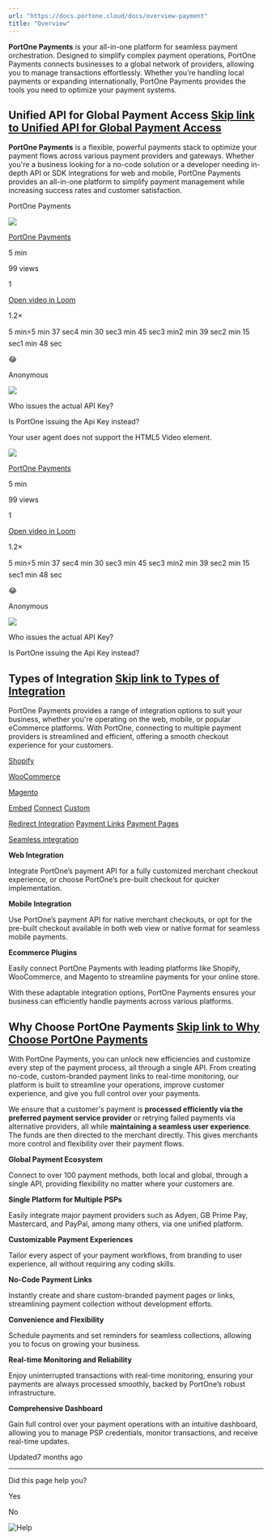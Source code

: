 ```yaml
---
url: "https://docs.portone.cloud/docs/overview-payment"
title: "Overview"
---
```


**PortOne Payments** is your all-in-one platform for seamless payment orchestration. Designed to simplify complex payment operations, PortOne Payments connects businesses to a global network of providers, allowing you to manage transactions effortlessly. Whether you’re handling local payments or expanding internationally, PortOne Payments provides the tools you need to optimize your payment systems.

## Unified API for Global Payment Access   [Skip link to Unified API for Global Payment Access](https://docs.portone.cloud/docs/overview-payment\#unified-api-for-global-payment-access)

**PortOne Payments** is a flexible, powerful payments stack to optimize your payment flows across various payment providers and gateways. Whether you're a business looking for a no-code solution or a developer needing in-depth API or SDK integrations for web and mobile, PortOne Payments provides an all-in-one platform to simplify payment management while increasing success rates and customer satisfaction.

PortOne Payments

![](https://cdn.loom.com/avatars/default-avatar.svg)

[PortOne Payments](https://www.loom.com/share/88021c76dc6b4916bac57281f0e05b3c?source=embed_watch_on_loom_cta "PortOne Payments")

5 min

99 views

1

[Open video in Loom](https://www.loom.com/share/88021c76dc6b4916bac57281f0e05b3c?source=embed_watch_on_loom_cta "Open video in Loom")

1.2×

5 min⚡️5 min 37 sec4 min 30 sec3 min 45 sec3 min2 min 39 sec2 min 15 sec1 min 48 sec

😂

Anonymous

![](https://cdn.loom.com/avatars/35197972_1c124329af024a14b408b277c7294090_192.jpg)

Who issues the actual API Key?

Is PortOne issuing the Api Key instead?

Your user agent does not support the HTML5 Video element.

![](https://cdn.loom.com/avatars/default-avatar.svg)

[PortOne Payments](https://www.loom.com/share/88021c76dc6b4916bac57281f0e05b3c?source=embed_watch_on_loom_cta "PortOne Payments")

5 min

99 views

1

[Open video in Loom](https://www.loom.com/share/88021c76dc6b4916bac57281f0e05b3c?source=embed_watch_on_loom_cta "Open video in Loom")

1.2×

5 min⚡️5 min 37 sec4 min 30 sec3 min 45 sec3 min2 min 39 sec2 min 15 sec1 min 48 sec

😂

Anonymous

![](https://cdn.loom.com/avatars/35197972_1c124329af024a14b408b277c7294090_192.jpg)

Who issues the actual API Key?

Is PortOne issuing the Api Key instead?

## Types of Integration   [Skip link to Types of Integration](https://docs.portone.cloud/docs/overview-payment\#types-of-integration)

PortOne Payments provides a range of integration options to suit your business, whether you're operating on the web, mobile, or popular eCommerce platforms. With PortOne, connecting to multiple payment providers is streamlined and efficient, offering a smooth checkout experience for your customers.

[Shopify](https://docs.portone.cloud/docs/shopify-plugin)

[WooCommerce](https://docs.portone.cloud/docs/woocommerce-plugin)

[Magento](https://docs.portone.cloud/docs/magento-plugin)

[Embed](https://docs.portone.cloud/docs/embed) [Connect](https://docs.portone.cloud/docs/connect) [Custom](https://docs.portone.cloud/docs/overview-payment)

[Redirect Integration](https://docs.portone.cloud/docs/checkout-service) [Payment Links](https://docs.portone.cloud/docs/overview-2) [Payment Pages](https://docs.portone.cloud/docs/overview)

[Seamless integration](https://docs.portone.cloud/docs/payment-service)

**Web Integration**

Integrate PortOne’s payment API for a fully customized merchant checkout experience, or choose PortOne’s pre-built checkout for quicker implementation.

**Mobile Integration**

Use PortOne’s payment API for native merchant checkouts, or opt for the pre-built checkout available in both web view or native format for seamless mobile payments.

**Ecommerce Plugins**

Easily connect PortOne Payments with leading platforms like Shopify, WooCommerce, and Magento to streamline payments for your online store.

With these adaptable integration options, PortOne Payments ensures your business can efficiently handle payments across various platforms.

## Why Choose PortOne Payments   [Skip link to Why Choose PortOne Payments](https://docs.portone.cloud/docs/overview-payment\#why-choose-portone-payments)

With PortOne Payments, you can unlock new efficiencies and customize every step of the payment process, all through a single API. From creating no-code, custom-branded payment links to real-time monitoring, our platform is built to streamline your operations, improve customer experience, and give you full control over your payments.

We ensure that a customer's payment is **processed efficiently via the preferred payment service provider** or retrying failed payments via alternative providers, all while **maintaining a seamless user experience**. The funds are then directed to the merchant directly. This gives merchants more control and flexibility over their payment flows.

**Global Payment Ecosystem**

Connect to over 100 payment methods, both local and global, through a single API, providing flexibility no matter where your customers are.

**Single Platform for Multiple PSPs**

Easily integrate major payment providers such as Adyen, GB Prime Pay, Mastercard, and PayPal, among many others, via one unified platform.

**Customizable Payment Experiences**

Tailor every aspect of your payment workflows, from branding to user experience, all without requiring any coding skills.

**No-Code Payment Links**

Instantly create and share custom-branded payment pages or links, streamlining payment collection without development efforts.

**Convenience and Flexibility**

Schedule payments and set reminders for seamless collections, allowing you to focus on growing your business.

**Real-time Monitoring and Reliability**

Enjoy uninterrupted transactions with real-time monitoring, ensuring your payments are always processed smoothly, backed by PortOne’s robust infrastructure.

**Comprehensive Dashboard**

Gain full control over your payment operations with an intuitive dashboard, allowing you to manage PSP credentials, monitor transactions, and receive real-time updates.

Updated7 months ago

* * *

Did this page help you?

Yes

No

![Help](https://cdn.jsdelivr.net/gh/iamport-intl/portone-devx-chatbot-widget@production/public/chat-intro1.svg)
